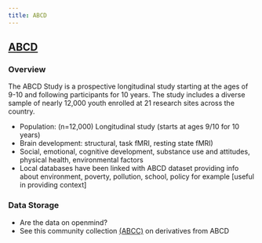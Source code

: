 ```yaml
---
title: ABCD
---
```


## [ABCD](https://nda.nih.gov/abcd/)

### Overview 
The ABCD Study is a prospective longitudinal study starting at the ages of 9-10 and following participants for 10 years. The study includes a diverse sample of nearly 12,000 youth enrolled at 21 research sites across the country.

* Population: (n=12,000) Longitudinal study (starts at ages 9/10 for 10 years)
* Brain development: structural, task fMRI, resting state fMRI)
* Social, emotional, cognitive development, substance use and attitudes, physical health, environmental factors
* Local databases have been linked with ABCD dataset providing info about environment, poverty, pollution, school, policy for example [useful in providing context]

### Data Storage
* Are the data on openmind?
* See this community collection [(ABCC)](https://collection3165.readthedocs.io/en/stable/) on derivatives from ABCD 
